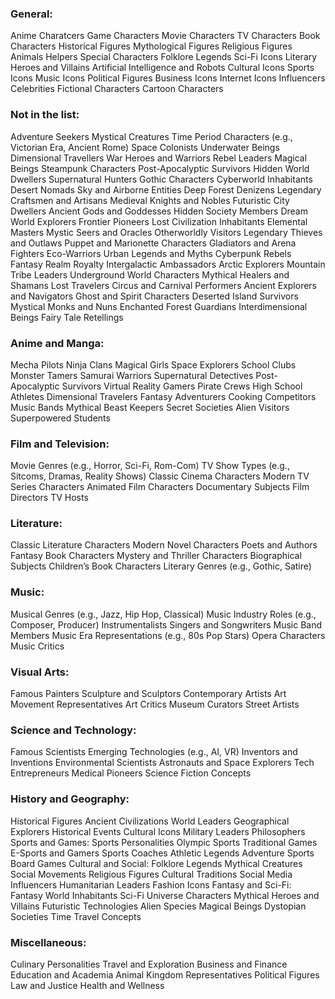 ### General:
Anime Charatcers
Game Characters
Movie Characters
TV Characters
Book Characters
Historical Figures
Mythological Figures
Religious Figures
Animals
Helpers
Special Characters
Folklore Legends
Sci-Fi Icons
Literary Heroes and Villains
Artificial Intelligence and Robots
Cultural Icons
Sports Icons
Music Icons
Political Figures
Business Icons
Internet Icons
Influencers
Celebrities
Fictional Characters
Cartoon Characters
### Not in the list:
Adventure Seekers
Mystical Creatures
Time Period Characters (e.g., Victorian Era, Ancient Rome)
Space Colonists
Underwater Beings
Dimensional Travellers
War Heroes and Warriors
Rebel Leaders
Magical Beings
Steampunk Characters
Post-Apocalyptic Survivors
Hidden World Dwellers
Supernatural Hunters
Gothic Characters
Cyberworld Inhabitants
Desert Nomads
Sky and Airborne Entities
Deep Forest Denizens
Legendary Craftsmen and Artisans
Medieval Knights and Nobles
Futuristic City Dwellers
Ancient Gods and Goddesses
Hidden Society Members
Dream World Explorers
Frontier Pioneers
Lost Civilization Inhabitants
Elemental Masters
Mystic Seers and Oracles
Otherworldly Visitors
Legendary Thieves and Outlaws
Puppet and Marionette Characters
Gladiators and Arena Fighters
Eco-Warriors
Urban Legends and Myths
Cyberpunk Rebels
Fantasy Realm Royalty
Intergalactic Ambassadors
Arctic Explorers
Mountain Tribe Leaders
Underground World Characters
Mythical Healers and Shamans
Lost Travelers
Circus and Carnival Performers
Ancient Explorers and Navigators
Ghost and Spirit Characters
Deserted Island Survivors
Mystical Monks and Nuns
Enchanted Forest Guardians
Interdimensional Beings
Fairy Tale Retellings
### Anime and Manga:
Mecha Pilots
Ninja Clans
Magical Girls
Space Explorers
School Clubs
Monster Tamers
Samurai Warriors
Supernatural Detectives
Post-Apocalyptic Survivors
Virtual Reality Gamers
Pirate Crews
High School Athletes
Dimensional Travelers
Fantasy Adventurers
Cooking Competitors
Music Bands
Mythical Beast Keepers
Secret Societies
Alien Visitors
Superpowered Students
### Film and Television:
Movie Genres (e.g., Horror, Sci-Fi, Rom-Com)
TV Show Types (e.g., Sitcoms, Dramas, Reality Shows)
Classic Cinema Characters
Modern TV Series Characters
Animated Film Characters
Documentary Subjects
Film Directors
TV Hosts
### Literature:
Classic Literature Characters
Modern Novel Characters
Poets and Authors
Fantasy Book Characters
Mystery and Thriller Characters
Biographical Subjects
Children’s Book Characters
Literary Genres (e.g., Gothic, Satire)
### Music:
Musical Genres (e.g., Jazz, Hip Hop, Classical)
Music Industry Roles (e.g., Composer, Producer)
Instrumentalists
Singers and Songwriters
Music Band Members
Music Era Representations (e.g., 80s Pop Stars)
Opera Characters
Music Critics
### Visual Arts:
Famous Painters
Sculpture and Sculptors
Contemporary Artists
Art Movement Representatives
Art Critics
Museum Curators
Street Artists
### Science and Technology:
Famous Scientists
Emerging Technologies (e.g., AI, VR)
Inventors and Inventions
Environmental Scientists
Astronauts and Space Explorers
Tech Entrepreneurs
Medical Pioneers
Science Fiction Concepts
### History and Geography:
Historical Figures
Ancient Civilizations
World Leaders
Geographical Explorers
Historical Events
Cultural Icons
Military Leaders
Philosophers
Sports and Games:
Sports Personalities
Olympic Sports
Traditional Games
E-Sports and Gamers
Sports Coaches
Athletic Legends
Adventure Sports
Board Games
Cultural and Social:
Folklore Legends
Mythical Creatures
Social Movements
Religious Figures
Cultural Traditions
Social Media Influencers
Humanitarian Leaders
Fashion Icons
Fantasy and Sci-Fi:
Fantasy World Inhabitants
Sci-Fi Universe Characters
Mythical Heroes and Villains
Futuristic Technologies
Alien Species
Magical Beings
Dystopian Societies
Time Travel Concepts
### Miscellaneous:
Culinary Personalities
Travel and Exploration
Business and Finance
Education and Academia
Animal Kingdom Representatives
Political Figures
Law and Justice
Health and Wellness